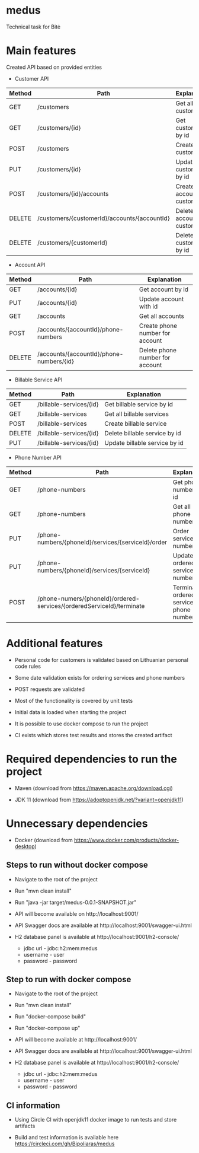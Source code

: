 # medus
Technical task for Bitė

# Main features

Created API based on provided entities

* Customer API

Method  | Path | Explanation
------------- | ------------- | ------------- |
GET  | /customers | Get all customers  |
GET  | /customers/{id} | Get customer by id |
POST  | /customers | Create customer |
PUT  | /customers/{id} | Update customer by id |
POST  | /customers/{id}/accounts | Create account for customer |
DELETE | /customers/{customerId}/accounts/{accountId} | Delete account for customer |
DELETE | /customers/{customerId} | Delete customer by id |

* Account API

Method  | Path | Explanation
------------- | ------------- | ------------- |
GET  | /accounts/{id} | Get account by id  |
PUT  | /accounts/{id} | Update account with id |
GET  | /accounts | Get all accounts |
POST | /accounts/{accountId}/phone-numbers | Create phone number for account |
DELETE | /accounts/{accountId}/phone-numbers/{id} | Delete phone number for account |

* Billable Service API

Method  | Path | Explanation
------------- | ------------- | ------------- |
GET  | /billable-services/{id} | Get billable service by id  |
GET  | /billable-services | Get all billable services  |
POST  | /billable-services | Create billable service |
DELETE  | /billable-services/{id} | Delete billable service by id  |
PUT  | /billable-services/{id} | Update billable service by id |

* Phone Number API

Method  | Path | Explanation
------------- | ------------- | ------------- |
GET  | /phone-numbers | Get phone number by id  |
GET  | /phone-numbers | Get all phone numbers  |
PUT  | /phone-numbers/{phoneId}/services/{serviceId}/order | Order service for number|
PUT  | /phone-numbers/{phoneId}/services/{serviceId} | Update ordered service for number  |
POST  | /phone-numers/{phoneId}/ordered-services/{orderedServiceId}/terminate | Terminate ordered service for phone number |

# Additional features

* Personal code for customers is validated based on Lithuanian personal code rules

* Some date validation exists for ordering services and phone numbers

* POST requests are validated

* Most of the functionality is covered by unit tests

* Initial data is loaded when starting the project

* It is possible to use docker compose to run the project

* CI exists which stores test results and stores the created artifact

# Required dependencies to run the project

* Maven (download from https://maven.apache.org/download.cgi)

* JDK 11 (download from https://adoptopenjdk.net/?variant=openjdk11)

# Unnecessary dependencies 

* Docker (download from https://www.docker.com/products/docker-desktop)

## Steps to run without docker compose

* Navigate to the root of the project

* Run "mvn clean install"

* Run "java -jar target/medus-0.0.1-SNAPSHOT.jar"

* API will become available on http://localhost:9001/

* API Swagger docs are available at http://localhost:9001/swagger-ui.html

* H2 database panel is available at http://localhost:9001/h2-console/

   * jdbc url - jdbc:h2:mem:medus
   * username - user
   * password - password

## Step to run with docker compose

* Navigate to the root of the project

* Run "mvn clean install"

* Run "docker-compose build"

* Run "docker-compose up"

* API will become available at http://localhost:9001/

* API Swagger docs are available at http://localhost:9001/swagger-ui.html

* H2 database panel is available at http://localhost:9001/h2-console/

   * jdbc url - jdbc:h2:mem:medus
   * username - user
   * password - password

## CI information

* Using Circle CI with openjdk11 docker image to run tests and store artifacts

* Build and test information is available here https://circleci.com/gh/Bipoliaras/medus



